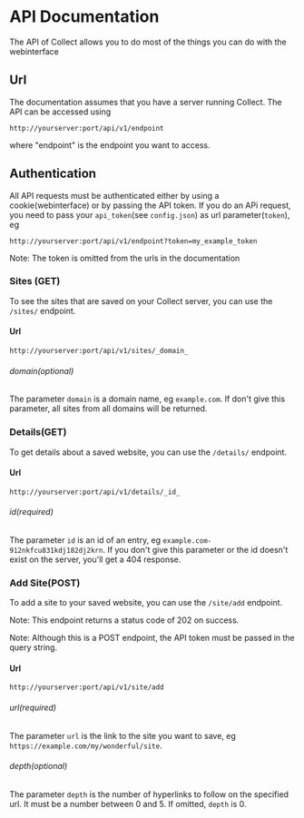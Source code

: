 # API DocumentationThe API of Collect allows you to do most of the things you can do with the webinterface## UrlThe documentation assumes that you have a server running Collect.The API can be accessed using```http://yourserver:port/api/v1/endpoint```where "endpoint" is the endpoint you want to access.## AuthenticationAll API requests must be authenticated either by using a cookie(webinterface) or by passing the API token.If you do an APi request, you need to pass your `api_token`(see `config.json`) as url parameter(`token`), eg```http://yourserver:port/api/v1/endpoint?token=my_example_token```Note: The token is omitted from the urls in the documentation### Sites (GET)To see the sites that are saved on your Collect server, you can use the `/sites/` endpoint.#### Url```http://yourserver:port/api/v1/sites/_domain_```###### domain(optional)The parameter `domain` is a domain name, eg `example.com`. If don't give this parameter, all sites from all domains will be returned.### Details(GET)To get details about a saved website, you can use the `/details/` endpoint.#### Url```http://yourserver:port/api/v1/details/_id_```###### id(required)The parameter `id` is an id of an entry, eg `example.com-912nkfcu831kdj182dj2krn`. If you don't give this parameter or the id doesn't exist on the server, you'll get a 404 response.### Add Site(POST)To add a site to your saved website, you can use the `/site/add` endpoint.Note: This endpoint returns a status code of 202 on success.Note: Although this is a POST endpoint, the API token must be passed in the query string.#### Url```http://yourserver:port/api/v1/site/add```###### url(required)The parameter `url` is the link to the site you want to save, eg `https://example.com/my/wonderful/site`.###### depth(optional)The parameter `depth` is the number of hyperlinks to follow on the specified url. It must be a number between 0 and 5.If omitted, `depth` is 0.